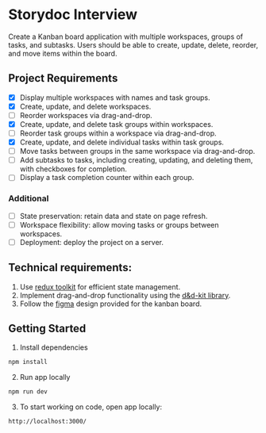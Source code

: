 # Storydoc Interview

Create a Kanban board application with multiple workspaces, groups of tasks, and subtasks. Users should be able to create, update, delete, reorder, and move items within the board.

## Project Requirements

- [x] Display multiple workspaces with names and task groups.
- [x] Create, update, and delete workspaces.
- [ ] Reorder workspaces via drag-and-drop.
- [x] Create, update, and delete task groups within workspaces.
- [ ] Reorder task groups within a workspace via drag-and-drop.
- [x] Create, update, and delete individual tasks within task groups.
- [ ] Move tasks between groups in the same workspace via drag-and-drop.
- [ ] Add subtasks to tasks, including creating, updating, and deleting them, with checkboxes for completion.
- [ ] Display a task completion counter within each group.

### Additional

- [ ] State preservation: retain data and state on page refresh.
- [ ] Workspace flexibility: allow moving tasks or groups between workspaces.
- [ ] Deployment: deploy the project on a server.

## Technical requirements:

1. Use [redux toolkit](https://redux-toolkit.js.org/) for efficient state management.
2. Implement drag-and-drop functionality using the [d&d-kit library](https://dndkit.com/).
3. Follow the [figma](https://www.figma.com/file/b07PBc2s9CL3LiucnOg3g4/Storydoc-Design%2FDev-test?type=design&node-id=0-1&mode=design&t=uUVcvHBAlr5DmNJk-0) design provided for the kanban board.

## Getting Started

1. Install dependencies

```sh
npm install
```

2. Run app locally

```sh
npm run dev
```

3. To start working on code, open app locally:

```
http://localhost:3000/
```
